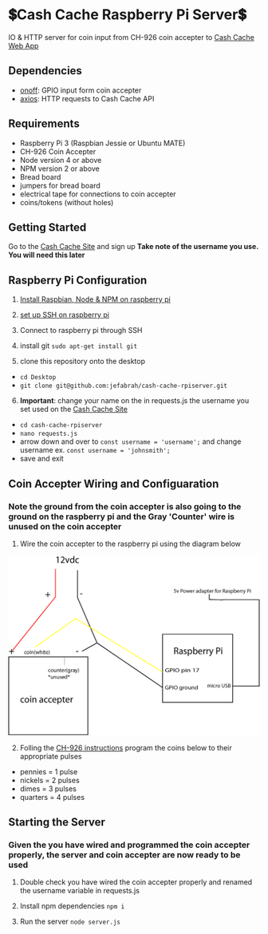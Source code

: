 # :heavy_dollar_sign:Cash Cache Raspberry Pi Server:heavy_dollar_sign:
IO & HTTP server for coin input from CH-926 coin accepter to [Cash Cache Web App](https://github.com/mattbajorek/Cash-Cache)



## Dependencies

- [onoff](https://www.npmjs.com/package/onoff): GPIO input form coin accepter
- [axios](https://www.npmjs.com/package/axios): HTTP requests to Cash Cache API

## Requirements

- Raspberry Pi 3 (Raspbian Jessie or Ubuntu MATE)
- CH-926 Coin Accepter
- Node version 4 or above
- NPM version 2 or above
- Bread board
- jumpers for bread board
- electrical tape for connections to coin accepter
- coins/tokens (without holes)


## Getting Started

Go to the [Cash Cache Site](http://cash-cache.herokuapp.com) and sign up
**Take note of the username you use. You will need this later**

## Raspberry Pi Configuration

1. [Install Raspbian, Node & NPM on raspberry pi](http://thisdavej.com/beginners-guide-to-installing-node-js-on-a-raspberry-pi/)

2. [set up SSH on raspberry pi](http://www.instructables.com/id/Use-ssh-to-talk-with-your-Raspberry-Pi/)

3. Connect to raspberry pi through SSH

4. install git `sudo apt-get install git`

5. clone this repository onto the desktop 
  * `cd Desktop`
  * `git clone git@github.com:jefabrah/cash-cache-rpiserver.git`
  
6. **Important**: change your name on the in requests.js the username you set used on the [Cash Cache Site](http://cash-cache.herokuapp.com)
  * `cd cash-cache-rpiserver`
  * `nano requests.js`
  * arrow down and over to `const username = 'username';` and change username ex. `const username = 'johnsmith';`
  * save and exit
  
## Coin Accepter Wiring and Configuaration

### Note the ground from the coin accepter is also going to the ground on the raspberry pi and the Gray 'Counter' wire is unused on the coin accepter

1. Wire the coin accepter to the raspberry pi using the diagram below

![alt text][logo]

[logo]: https://github.com/jefabrah/cash-cache-rpiserver/blob/master/cash-cache-diagram.png "Wiring Diagram"
 
2. Folling the [CH-926 instructions](https://cdn-shop.adafruit.com/datasheets/CHmulticoin.jpg) program the coins below to their appropriate pulses
  * pennies = 1 pulse
  * nickels = 2 pulses
  * dimes = 3 pulses
  * quarters = 4 pulses
  
## Starting the Server

### Given the you have wired and programmed the coin accepter properly, the server and coin accepter are now ready to be used

1. Double check you have wired the coin accepter properly and renamed the username variable in requests.js

2. Install npm dependencies `npm i`

3. Run the server `node server.js`
